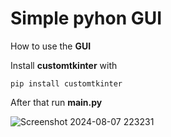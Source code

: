 # **Simple pyhon GUI**

How to use the **GUI**

Install **customtkinter** with
```
pip install customtkinter
```
After that  run **main.py**

![Screenshot 2024-08-07 223231](https://github.com/user-attachments/assets/01a1b54a-fcdb-4eb4-b98c-229b2e481b88)
